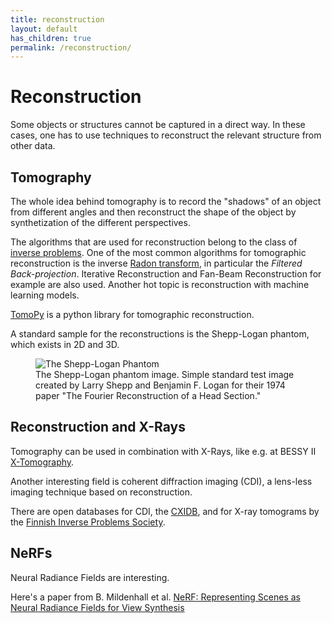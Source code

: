 ```yaml
---
title: reconstruction
layout: default
has_children: true
permalink: /reconstruction/
---
```


# Reconstruction

Some objects or structures cannot be captured in a direct way.
In these cases, one has to use techniques to reconstruct the relevant structure from other data.


## Tomography

The whole idea behind tomography is to record the "shadows" of an object from different angles and then reconstruct the shape of the object by synthetization of the different perspectives.

The algorithms that are used for reconstruction belong to the class of [inverse problems](https://en.wikipedia.org/wiki/Inverse_problem). 
One of the most common algorithms for tomographic reconstruction is the inverse [Radon transform](https://en.wikipedia.org/wiki/Radon_transform), in particular the *Filtered Back-projection*.
Iterative Reconstruction and Fan-Beam Reconstruction for example are also used.
Another hot topic is reconstruction with machine learning models.

[TomoPy](https://tomopy.readthedocs.io/) is a python library for tomographic reconstruction.

A standard sample for the reconstructions is the Shepp-Logan phantom, which exists in 2D and 3D.


<div class="image-container">
<figure>
    <img src="https://upload.wikimedia.org/wikipedia/commons/c/c7/SheppLogan_Phantom.svg" alt="The Shepp-Logan Phantom">
    <figcaption>The Shepp-Logan phantom image. Simple standard test image created by Larry Shepp and Benjamin F. Logan for their 1974 paper "The Fourier Reconstruction of a Head Section." </figcaption>
</figure>
</div>

## Reconstruction and X-Rays

Tomography can be used in combination with X-Rays, like e.g. at BESSY II [X-Tomography](https://www.helmholtz-berlin.de/forschung/oe/ce/materialforschung/methoden/x-tomo/).

Another interesting field is coherent diffraction imaging (CDI), a lens-less imaging technique based on reconstruction.

There are open databases for CDI, the [CXIDB](https://www.cxidb.org/), and for X-ray tomograms by the [Finnish Inverse Problems Society](https://www.fips.fi/dataset.php).


## NeRFs

Neural Radiance Fields are interesting.

Here's a paper from B. Mildenhall et al. [NeRF: Representing Scenes as Neural Radiance Fields for View Synthesis](https://dl.acm.org/doi/10.1145/3503250)